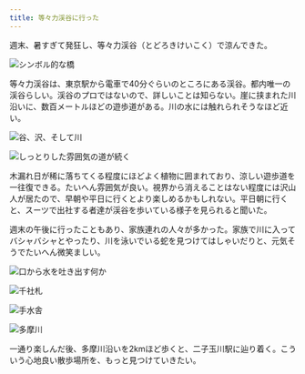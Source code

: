 ```yaml
---
title: 等々力渓谷に行った
---
```

週末、暑すぎて発狂し、等々力渓谷（とどろきけいこく）で涼んできた。

![](https://lh3.googleusercontent.com/docs/ADP-6oF4sVVjFS1XmNU_BvDSu__TOuSW9pszAUQS2xxBrVGg6T3AIW84AQq07mb-YqWohodGc_w3HZF8AU2544GOSNGy3cv5nMWvVEjz4H-OOb4fb1a0CTcj_OdbefUL_W7VwggH8DNhiBE9lf5XUGOJo1K4xcv8gjCzWrDgNvlB1_skvlsamQUqKejC9bcNMVTsbNalRbHKhL1RHE58QzSFowITIjvYuIGA7Plssd4QPPMJUw93qaqcdKtzlp_XrngOosn8He00NvwnXZSl6wvvAnKJCeCl-LxYRI11S3ZtOCEXjXFv9qgbtV-KmiVGnsRej0ZeP0ZoeOhrsoktO-Y9hae4GS9VuFIVtyELqH0FlFfK9F1L5KhTr-cBg5bfcjS5vniwILRxtbBPuyX16es4vY-JTXFVIFBUFok9ucHcCWnJ7q-WxvPToaj4-ArCk_jgVRNp5HJX6-ZBYJsLY_v5Hd5ISlQp7aXYNh0S0hj_EMuF1vyUs19Fg-s7nISWIH7oJ_lK3mm0w7aBLhSoE1hTKwhgI8wgvOYCUDtTJBPqV6Xxh08uPpoJhXncc8KIa7vW2lXCx4Ku0OpIvYRLAGqzuPgL5dvK1n0KXVBGYwisr_VFIDkRnLfX3-NRtGv9Vtf6NuRCn_bhu0A5W654pvMNJ4XDY5CDZ8dR4QLkvCLpXWBD0l-Kfcw_bRo-DHZxk7PzWgfM9tyCP9j9-VHsjKUEvQP-uNY4vM3HkRtTTcXKk9F12_rEFQbqRCR2GYNFGtDFuFJHySvnuC8_Zii6B-z0gAXcOJdQAabQf_UEobBFPlMgovTiaQgTEyMPVLTDiyUy4Xr9RSBQaxBYOH4HtgpmwrGME89cxTnnJwg7fiM2FU9Q4mvQogx1M1HK4KzzNdjZkIC_wthDJUsRUVSG-7kzh_zDB-CygdHIeACmuhwgOOU4vezUetT7se5im2HLQhwfKqFH53aPJxUeWZHRHAovfqLfol54yusrzt4m3RxpGaqwtjLVeXzL9i66ncXynXE3zjQGlKZC9WVFFatpZ5Xwmt-hO4qqlTljt_g1HPA-E3Q_Hw88n-Pu1xUaYxcBXFIs3vYvLzvwD1khnhYpXtR8Wmn_eUqFBRDcGDZH3SoHZ1A3V-u9u_3sLtrVjleE8WUOVyFOK2gPmUFhH3IS2rE6NCZTtByJwyPSmfjIFkX5xb7TT2T9E1IpMSTdoMTv11nSmqPZ_tF-3ACLTx-erDOX1zH9ZIiyE9GoZX1w8H3SA1s6Ouck-Q "シンボル的な橋")

等々力渓谷は、東京駅から電車で40分ぐらいのところにある渓谷。都内唯一の渓谷らしい。渓谷のプロではないので、詳しいことは知らない。崖に挟まれた川沿いに、数百メートルほどの遊歩道がある。川の水には触れられそうなほど近い。

![](https://lh3.googleusercontent.com/docs/ADP-6oHEU-lGbvCZOdBAF23V-cNEmoKs3-KhmhMD5m3_JchvEFE2t678VqKgfGw2XdMWokynuuPQicDYBfMZoXX3AIYMJDVale8jAzNZY1PZ4n0sKswy9Q4lNyhYW9Evlc4mL0E3CCT06qjoNPQZeAGvihztHfE8vbvpZNYKtDBDUZxmpN9Y4Ve31GWTH0j3HueyPMUfo_EE5Bi-j79I99IRMTtpqb8SzpweSzWME6QpHHo3qRcKEYv9z-H7ysMxn6fk7sqobnaGrKv6nuxgOf-q3wKC_u5x3lEAjIStFCbixeXEo0cv73Ra28ic_CEQDmte3dI2xDx-8SrROjrwlKXIhGqUJH6oKsnrcDHEP35rML8sSXSOkJVh8qbHaUb7Bh5VT5R8qO33pHZSWm9RCinyEx88X0yAHfFKXYtx9hIHwaXVphofHFlWayiCiV7pc6cvRtH8htld7sq_Hfgn3Nl8MSPa_I-P2L5b480zWys3300UHls3sLGnNel7e5DEGOiT4gPa587SGjuTNF5609BLdNKuo6iguWI7DojuYmNWMqPZPyq-8CJTiPd5il0ZSsaY07zdKDzKl9tNRyvAoDxitIcKZqZQrF0yHxbSh361nEfr9BNAuxjEFF-B-sRL2S0IoRUZZKq96937aL914XeNE9xWudw4Qk5yi52h-uaES_H5Ug3hEgx2O7btib0cJoul3gEUWlgiw9RB88IGZk6GLS-jZ3V8VSfeY0I_TzxSHLs9R0J_b0QSWow-9Bd3MrvQnLwMX09himXMjQq9zk9IstdMacTl16q5tx_Ijtg5M1vC15suMRTOyZBpYP3JilWtiYAmF8iyz2xfeK1UayZkpziUKOPSSmg8qNW-bSdmFEg2LVmp-UfjAYBaONUmde1rKD5FjEmZH_8YIBDbcTvlHH5EBawgQQOTx9HlLSAiqhSsptTV-r2lSe5k2BV2NRt5hhXXKL6lf56-Ps6Q0B80ma2oK_9d3Tkn9LCqNWi2daUmlAGt8gmShM5-WrOcSxVxv9wcaxT-mALw3RV07BWKkRASsz4ZjYGrSqinobypsn-sotKwClmJ367K7mJkhg7WasgOmRvgEN2gZZ6aDFoGGpwxXKsKgdcsuXKj_U5UIHqQYiL3nGl4H9qq6u6aDVLDTfFRksz_xLrSLDHhIkjtGYEjoqQ_qxE4WuPjgiXH4qej7xZoQxpBEH1wW9DXs9zKr5gFu1ia3JdWUJ7ePdSkMYsBjA3I3iS_9hKALikfNBKYA3HRXg "谷、沢、そして川")

![](https://lh3.googleusercontent.com/docs/ADP-6oF6oOqHZ5OJU_7ogcH8zuB1-6TVH0G6MKjMl5aadgOqQCromBNAw0pljvsBjUxwhxkRPL6R_d5Mlrovc1asCT_XhA1cECpochActBTq--Vz0yHFgsdXIpGQxTbbCxF-pTIIpgjhHr4kTfWx4Uy1I-C0jlVOpGKUahfVQuBs1LPwbCeHRM4Xb0A9WTCZDzrA6lk4S2azltKV0RA00Q1K-QRB5Z2FRKJJVd37R4UxIgXJo4Ni9fdWuNokBif7k2zoFlB-n0J5Dv5iYkqoq5MmHhlktHD5Od3iQZNxhhMHpmNSCeT_FibpTgxowvdvXmC5gjCFImqj6CAMWA3X5im53kTtzOdJdzGkaxbqFmlBQdCWoYbFUdCCR36OoMlOd90wYXMNOZYKo8MfrFwmoKPtZRwNRqF2dCw3M1PpZdXURWJ-fueXA64Wec-DZjjHg5bfTsSWAGRgAfupow0irpGBOF4ZyB8TJKHtTOZlZor_vxAMbjENR_gOgNIBi8O9ezz3cwJF0DKVF9mi00sB9lRlNbfjRn35BxvSHEjK1t_aZ4DVlv3jFhCgKRxU84RhSkQMFShu1YU9x8AlEv1Nhcc0Bf3l34J5ie3N5O0t6ozU7t5p2ob_dDxbx8UtWzQS2yzQH6Cr7seEOH2VUBB-OQCgtEdyf66f59y9RBxpUVsybaGh4RZ5b4NvEgI93yor9eelPICiX3yVEVDjJ75kfM8NFiHjpFP840huMuxdxe8V_IQtpQufzckLoMICpqhba0AnrzgekYXhuvcw0v1nNZCehr7QZZfLe7smbtK8zKdp2ZoUo2Yjc7UA7PrYTnJisgIxFN_TPRRk_SchX1pv2_XloO18f5C-bT3M-IKMVsykLOoCvRiOdlcD9BbDZNzl68_9nBxlDbWZq9O9NdhfM2MPoWY2a8n8veu-PKYH1euAV17abwKPp_blefQ-MpJncehlKotNZIgi3P3g0T0DgNpHf-QzTtoF3Xf9rvrTQezw139RMep0VONV8yjjqughkB-QoaPZNt59koqjDO7_xkRyUYvKwT9vXMJP-daU7zlOp9eWtXYMKXDg0KyjxyKMDamdbCTvH-mu0D-Nhgs_r7Zh1LipdHzMelA_kXHhrHYqKlyJua5YHc_C1Gd4VHhAHglDeaHb2pyDCmZUOzFBg0If4kdgOWrFZtAf5h6cdrP4-45RZh6z4Kcwp53PpLNz-mrOLvGYNPqzBBhUT8hTAeGHZMZWiLNILNzzFbDVsjJ_wfbwRYimNQ "しっとりした雰囲気の道が続く")

木漏れ日が稀に落ちてくる程度にほどよく植物に囲まれており、涼しい遊歩道を一往復できる。たいへん雰囲気が良い。視界から消えることはない程度には沢山人が居たので、早朝や平日に行くとより楽しめるかもしれない。平日朝に行くと、スーツで出社する者達が渓谷を歩いている様子を見られると聞いた。

週末の午後に行ったこともあり、家族連れの人々が多かった。家族で川に入ってバシャバシャとやったり、川を泳いでいる蛇を見つけてはしゃいだりと、元気そうでたいへん微笑ましい。

![](https://lh3.googleusercontent.com/docs/ADP-6oGihUF0II3oKHM9JjS-FhD_W-hwVbiDDrsl96_Y5zQ1mwtZhLPy_lpI-LzDqISXJ2Es4TV6esJg7MwFM5omq-O1rFUnd0RCDrrpS7GI7xlko-fjQr5Ywc6Pr8tZhYrxCPY32mgOoHUqPo7cxQF6vxSbQFsjzy2po5McYVPBkn0zO2QZpicTD-3U1EcYqf1jTNxpCvXc4S60bIxYfnl6o8xj9vlU8RADZ6Pn3QGxIOLU4tlWl4sRpCkUXbYAxY-Xi2qdA9CF5FMf_v3-qQbUz5q84-1QqARcMNnIWkp9tNH63UDe-mUgyLN6G82PxexXiYHIkRu2tM2UvXY6KNuqjkklG2SPK5zGfgE8jWU2pEoCtfIVIFTvH-_vMh0DOG7ewXtEHiABCXvyu8_FULfNqumVesFuPtuhpqqfdleuwP20FFOvLLMPuOP1ETXNCzkif4aoNpb64o-ge5EyCnYNZxyFnhURUa4La-ckxPQIzkczPbhU0m6LaYbi-V34qRefGq35v6KSHVvHR5kHOfBWLj8kIS4aytchk7QpCMCxAprdom8xI17QIn7EIhym9SDM0D8lk4SuFyRjK2-LbrnbOpzUMnCHfPZyMObkork8yYhUU4oxTED0Ob_lt9u-FcfHaxsIYAnppfbuFQdNdIpRoM0YwJCSjBHTstW5HfkD5Ltn6PdZVRdUNEg7R-4vscj-5NhPLcMQ9cfzoG4bBsYG1-f1YfsxsfV_itffc6RFBatBnOtxPvV6xGmkqYMGFI-P70CzvtGhmqTdrbxr8GMm_n5oB4_t__oZd1H3QAqdI3IHK5--ivtIyDQidXsK1es89GcbsS2UtR-_wxj7-cpAiKbytcBFgl69m6hSV8i9V2DVX1oU1QUoaO1TgEGoIuOS6W-8bacGqljtxs8m9nDYEW9NLEbDzukMDLRlBZ1_AJWgmesOMUyd9RARGVg_Jcmbro0adQPeE_aOWtLg1mZrsfFYzazHsdNwGuzWR3oHLe1A03Ew6glsbh2z07GX6NwyeiMuTkYM1dyVG_aBdX-7Wtszi_JN5PKd3OkC9wMqL94hhT7b-i_pUDuy4rs4DgdSZbWh14_GnljeF9GW3PQHqVVqPdTu5hdOqhtQ5qbzigvOV5mmblzxSTJogsiiZcmREeLfaqBx8ps6YwHQmvGeFasSBJ7Isq4iF6t42sT7NpWClxCA_kDCjd-XIGQQJvetSB_Y2UBy9-M5Nb8p4hyhLB7tI4oH-d0_GPOL9_xchmN3j_5yoQ "口から水を吐き出す何か")

![](https://lh3.googleusercontent.com/docs/ADP-6oGJ1bklF1scjgHH0H5IyGqAKRQ8_9IFP1ygNhum0F43iI0H-Q-ArVGKFdbxKaj1wmBkJ8m_Jqjg63LWHkhYxGhVeeooPbjGRhpOWXkdRgbwUDcupykHLMEyZ7puTYFT84Ksb4NsGt47IsLOPrd8_vI-My1LQ1jFqt8ADMG4iT6A-q9Lo19UNlyyZTtK8pt7HJ_9fIqyasvt2cb_cCaBWiWNusTBoDb4FyZmYffU__a1wySM3df-eKUliJ79qWSU04Eswux36O1RddAFKB8HUsHa5dati7yKkiJXw3ozABjCdrYxCD1nykv8w9bB72hF49MUwfFsKClblGNIWYjrlqCq9P1KpkWhobllFGmPq8WglpG-bYWG5glDSJcvoBnrMRx7eTvAOpPhSxHLgJj_Rc6fuuh_fuhizfD64JLKzamkhjCqBL1MMUPwsypEFiEHsfSsYrWly8EX5KX7AMiShHWm-I_tIc6a34tnt9KGhEQ14WZH2GjAStHpVZQhUG51c60rDQgTPo9AleOGOjV71pAIDxX_4UOoPOp6Lc5NFvGAPvi8j--X504oPSfciBhuRFGlMB4PgAXqQfC4ePvBOoJ3kTnbb5H4PLHHmDI6a-Y2J2pM2SB6dAIrnz1Yp6MPq3MQhqZw0-8OaBf_PQeWUdLXyRGmHmDQNgym_USnAGb54EzcnyPofbEls_ztSIWuvntwo94gH06pCngb1J3uOyUZPymfDPSzzyU_h9UivcLwe4JT4g2WW7hcQ__oorA-QWTULu79y3lhQpCdIkAYL8y9QQuI-gPn5OmH3bgeIHU3UGS6pjZsCA6gJ2JBKH95ghfb3yxlNjQ8ESgBbs0UixRNf9VXz47gJpXYBo0A77RfSpvi1DWTrYQZuXojq9Jl00AZJXDI8Pg4h9BvIODNiYmgJ00zIA87TVSEHTGyId7d2oSKPs8XwcYWzVo6Wr3IbfMz5gjUwKnQWUqhzPdMbeJ6FNCw5aJszYeu1TBIrbdl67RZs_cYR23IxuNVR4ufhl7Bhg9dNgHKvv6AnfhozS0VcJQJWnIC3lr0CrDrNdO3SjhNL1hxDmnbXvAiYRDtkFLtKH17Z2qFCXF5xWb5IS0598ZCrVODXEbqLvdTrp5gSGax67AjNHCwsp-Ec3avyfMX3P09LwL_LbeLBgGFaMJl3RPwR2WWPExfM0X_IRChVVJsgiAfSaqcxpA3AJsjQ80tGjRYRRDJ_KJbOuACWHPPY_UlYg2P5xKrtkIPVvzy6YjG9A "千社札")

![](https://lh3.googleusercontent.com/docs/ADP-6oHMFoDTN6EP3pVuIsCuajZ-xj9ATK-1wmBZz-evXlqLyfV4Rr0T3XiFbolyOtcxNH8_zUdALsiyhXBYRrE580bbtvCOshKsd68gB93f7txbiOHPZz2RC9sn3EwbQMPQ4LBsJoaYj9ik9b7cx3IRXGKEDprD7GT1kQccFrI8CQc546etBLV9xIm7bdMK2T5dLQJf8i3AnAam2ZDK6gAZY7Q12HplNfXnfoSgrAUgpdF5oAo7X_4621Qqofjtn71g0DRWCTs-QKWh5Zmi0T5POL2_TQROBlPP2G57xaX9yuPP9Wcw-iEwn65aQ8UllZZeY3kbGUt5WVPZrD_Keo_HfekAULmbu8tGjCZl91l4o0-ZMZXYfF0atFLVz2_joA2kmehYAVp3-jx_ETFsG7hEuRaECl8YKagJHkdS1KaBYDorGlgPaM3d8hCGLBeLwWmeKAwuATuKkCrWjT-5KBybqKxhfvqVhFyO9RnEptcVEkQd9HlauDIg5DgAYyRuRd4NjaIkxY2HDBcjP96rIbthn7JYGcIRVxWSnc_EOG8CqONAy6bK5rDxGy41LrNLQjW3sjg8g6mIsX1YZMZ6J0ORK0y0jiJqff6qCTTVK4KIikFKdF6qiB5ulZD_uSFOrfwPt2v_KIjOj5Jw-FEvmdwpLdAryo-PrIqh-TzMbaGVAkX7uADOIj2SgjiYBA2Udh82jtULnkrh6qktXO84-dXNTDtDshZbnyJkeppSxcHb2GF6bPeVb2_AP7OeJcD45fI78dHK1tJ8v0CRGFosp8fECpS8PYeOXrGfwttLQ94Ez6yUbu_ztKgfV6X4KLUg8mNb-0roPQkBYYqmr-paUOZ5oK8mXAn6ltTEDXvGUkU4TUAASlVomSy5M52pXu8i1dQejzh9zaXUqAkiOIHfMfZT_KEK-t0LdekHnKeDPv8cInvZwpEQQn08Ik_B7-mLKAX_q5PNUAwHkJBZzSHHEGiL_r9jsupUa8_uNATnB0mTMUceaRsLBFXFSf8w-6Zx_kDdYEHzV5_rPKpgoPEuY2mVMAqT637Okc869kv6uHKT1cEmOtrWWUlOcFVD9ReS0dxWrz55bHhTh0OybBrFcnYzm6OQye3B7--TVz90WA__YkOol-7PvDM0ub1pyDRgZADsdc_6ZoX3TFVJEa6HDGbCMTYPTTN6yuGoxNFepJ1JVG3Znin3-yyNEzpLHjyZrjIRpwU4FEajQ5Gvpi_bqE-W2BFWzDokmoImYUuVrVujWYoOJwOH0Q "手水舎")

![](https://lh3.googleusercontent.com/docs/ADP-6oG7Ur1xvrXNNtPIrWtt50xnOUiAIiRC8UX48T3pJN_XpzC_3bzQM3w190282XaeDEeeUoWcYpuk-if_R46d4uUrH_GcsKp5pztcbl7HdGLgX9ljYavzPXmuRHAtWx4Lwq7MjjUECOHafK51oV2BujJ7ZjN7KFZRs6ew-DnlZk2HxN3pT1T4fZkQO71m4hdBajvFhlfDKV2heCanFFRdF0pOfL1A57d11iE1rckASECBsGD0_JOnIVYPyILra_12BMRUu91Pqzj-czt8ohj1-iTf1Zrbpsl3q02SgLGNXKEbCnYJTGB3uq7nuAdEXGV_-zDvzvTPadEceKjE8HVDzFKq-g7phgVsIvLelS4-2i63hmhZtLDvUGJGCqGMVUgOwu16HJOvL4PQ9qYG9nOyDOBYzwXAOuNmIdGK8GGpDQHX2RGEaeZ6xzrAV_zzk_aHdVhZjTOuqCu4ShTEEi4JIhy-7dM4Iz_7FvdoZigAWqfqdRGiDOHprqnyDvtH77SMB_2-CVSklclDMXcJa08rPrTRSqqwJo_jU4Bjvu_eZppQTAayet5nEkO0rbDcP2CzQAk2YcKLQfM-SRjDQliZR59FZqpyllCBV-1VIV-I1ozw1Qqwac0lhootpRlZ3iJ64-XxcTBJ5qJZaLM6sq3oGS4lpob1hITuNirZG4y1MDamsBp1Qj2dkSHEGp-onLhASkqT9jUWgipcxVldbkeD5KSGWFTzMh-O5Vme4DuapX_49aUb7c_SWNOUkleU6-EaA7gkjpoySbJG7jMme1PbMMwMlhhRcUty5kPAeNguCjxFWfeeIX8Fjw_0fF05LtnE_NoPPdpnD6Js9hDIv8B436_kk7_x6rdrwvpo8EhLpO5XNvOTIjSeh6Fa8E7TKAH9RuN88TxXIEoTG2qzeVO9_nZCobyajGfo9npkSko65v49Ub8W--YZdX3c6_BaKDrao8Qu0hMHqBFNBvFz1OzXa73bLawAePlbrkAlso-THTG8OEqxh2DOdpr0KVHwuR9TmPuS2yLGXm_eirWQeX1N5tpu3W_NOlUp9UP0dUNEStXXYFlaGR4XmcJhRFzktW0Z5BJqm4Snptsbd1CRSUpyA_l89tbizqHcTB3AikU8vDwgs56yL3tNCQ1c5WUWwWvR2kDiLd1x4SuyGxM9CZohPZHCnhOB26-4TAChb5aG1jtqgPyzdAWJGkiAQi7rk4-B4YxBYpgua_g_K-mjzeMEvCpIpdiNfFpCpCioNwgnA5AmZUVdvQ "多摩川")

一通り楽しんだ後、多摩川沿いを2kmほど歩くと、二子玉川駅に辿り着く。こういう心地良い散歩場所を、もっと見つけていきたい。
